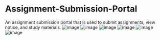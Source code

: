 # Assignment-Submission-Portal
An assignment submission portal that is used to submit assignments, view notice, and study materials. 
![image](https://raw.githubusercontent.com/officialbidisha/Screenshots/master/Submission%20Portal%20Screenshots/Screenshot%20(100).png)
![image](https://raw.githubusercontent.com/officialbidisha/Screenshots/master/Submission%20Portal%20Screenshots/Screenshot%20(101).png?token=ALWXAR5HQYMVAYFKWGUX5K26YJONE)
![image](https://raw.githubusercontent.com/officialbidisha/Screenshots/master/Submission%20Portal%20Screenshots/Screenshot%20(102).png?token=ALWXARYD64J4POYUSJ3ZEYK6YJOUS)
![image](https://raw.githubusercontent.com/officialbidisha/Screenshots/master/Submission%20Portal%20Screenshots/Screenshot%20(97).png?token=ALWXAR4Q3PTBU62LR2PX52K6YJOYO)
![image](https://raw.githubusercontent.com/officialbidisha/Screenshots/master/Submission%20Portal%20Screenshots/Screenshot%20(98).png?token=ALWXAR5EAE54AMM4W2VJFUK6YJO22)
![image](https://raw.githubusercontent.com/officialbidisha/Screenshots/master/Submission%20Portal%20Screenshots/Screenshot%20(99).png?token=ALWXARYGTJSAKN7MFQ2BDOC6YJO5K)
